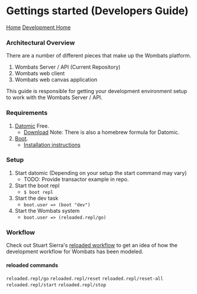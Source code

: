 # Gettings started (Developers Guide)

[Home](../../README.md)
[Development Home](./home.md)

### Architectural Overview

There are a number of different pieces that make up the Wombats platform.

1. Wombats Server / API (Current Repository)
1. Wombats web client
1. Wombats web canvas application

This guide is responsible for getting your development environment setup to work with the Wombats Server / API.

### Requirements

1. [Datomic](http://www.datomic.com/) Free.
   - [Download](https://my.datomic.com/downloads/free) Note: There is also a homebrew formula for Datomic.
1. [Boot](http://boot-clj.com/).
   - [Installation instructions](https://github.com/boot-clj/boot#install)

### Setup

1. Start datomic (Depending on your setup the start command may vary)
   - TODO: Provide transactor example in repo.
1. Start the boot repl
   - `$ boot repl`
1. Start the dev task
   - `boot.user => (boot "dev")`
1. Start the Wombats system
   - `boot.user => (reloaded.repl/go)`

### Workflow

Check out Stuart Sierra's [reloaded workflow](http://thinkrelevance.com/blog/2013/06/04/clojure-workflow-reloaded) to get an idea of how the development workflow for Wombats has been modeled.

#### reloaded commands

`reloaded.repl/go`
`reloaded.repl/reset`
`reloaded.repl/reset-all`
`reloaded.repl/start`
`reloaded.repl/stop`

